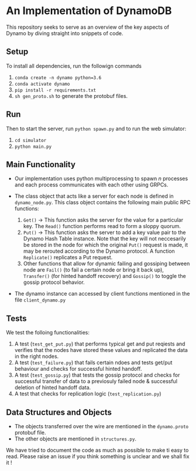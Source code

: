 # An Implementation of DynamoDB
This repository seeks to serve as an overview of the key aspects of Dynamo by diving straight into snippets of code.

## Setup
To install all dependencies, run the followign commands
1. ```conda create -n dynamo python=3.6```
2. ```conda activate dynamo```
3. ```pip install -r requirements.txt```
4. ```sh gen_proto.sh``` to generate the protobuf files.

## Run 
Then to start the server, run ```python spawn.py``` and to run the web simulator:
1. ```cd simulator```
2. ```python main.py```

## Main Functionality

- Our implementation uses python multiprocessing to spawn *n* processes and each process communicates with each other using GRPCs.

- The class object that acts like a server for each node is defined in ```dynamo_node.py```. This class object contains the following main public RPC functions:

  1. ```Get()``` -> This function asks the server for the value for a particular key. The ```Read()``` function performs read to form a sloppy quorum.
  2. ```Put()``` -> This function asks the server to add a key value pair to the Dynamo Hash Table instance. Note that the key will not neccesarily be stored in the node for which the original ```Put()``` request is made, it may be rerouted according to the Dynamo protocol. A function ```Replicate()``` replicates a Put request.
  3. Other functions that allow for dynamic failing and gossiping between node are ```Fail()``` (to fail a certain node or bring it back up), ```Transfer()``` (for hinted handoff recovery) and ```Gossip()``` to toggle the gossip protocol behavior.

- The dynamo instance can accessed by client functions mentioned in the file ```client_dynamo.py```

## Tests

We test the folloing functionalities:

1. A test (```test_get_put.py```) that performs typical get and put reqiests and verifies that the nodes have stored these values and replicated the data in the right nodes.
2. A test (```test_failure.py```) that fails certain ndoes and tests get/put behaviour and checks for successful hinted handoff.
3. A test (```test_gossip.py```) that tests the gossip protocol and checks for successful transfer of data to a previosuly failed node & successful deletion of hinted handoff data.
4. A test that checks for replication logic (```test_replication.py```)

## Data Structures and Objects

- The objects transferred over the wire are mentioned in the ```dynamo.proto``` protobuf file. 
- The other objects are mentioned in ```structures.py```.


We have tried to document the code as much as possible to make ti easy to read. Please raise an issue if you think something is unclear and we shall fix it !
